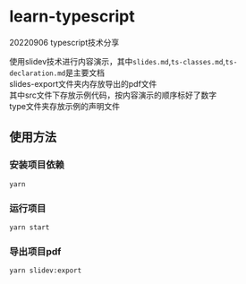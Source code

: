 # learn-typescript

20220906 typescript技术分享

使用slidev技术进行内容演示，其中`slides.md`,`ts-classes.md`,`ts-declaration.md`是主要文档  
slides-export文件夹内存放导出的pdf文件  
其中src文件下存放示例代码，按内容演示的顺序标好了数字  
type文件夹存放示例的声明文件


## 使用方法

### 安装项目依赖

```shell
yarn
```
### 运行项目
```shell
yarn start
```

### 导出项目pdf
```shell
yarn slidev:export
```